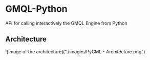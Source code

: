 # GMQL-Python
API for calling interactively the GMQL Engine from Python

## Architecture
![Image of the architecture]("./images/PyGML - Architecture.png")
